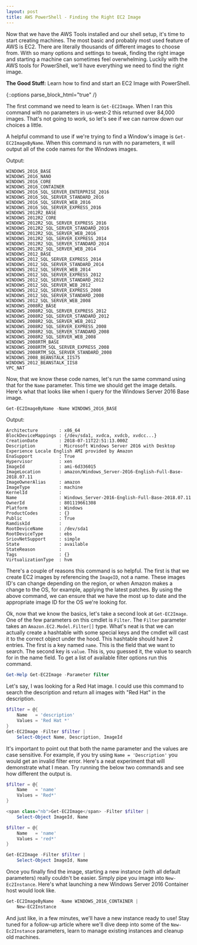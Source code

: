 ```yaml
---
layout: post
title: AWS PowerShell - Finding the Right EC2 Image
---
```


Now that we have the AWS Tools installed and our shell setup, it's time to start creating machines.
The most basic and probably most used feature of AWS is EC2.
There are literally thousands of different images to choose from.
With so many options and settings to tweak, finding the right image and starting a machine can sometimes feel overwhelming.
Luckily with the AWS tools for PowerShell, we'll have everything we need to find the right image.

**The Good Stuff:**
Learn how to find and start an EC2 Image with PowerShell.

<!-- more -->

{::options parse_block_html="true" /}

The first command we need to learn is ```Get-EC2Image```.
When I ran this command with no parameters in us-west-2 this returned over 84,000 images.
That's not going to work, so let's see if we can narrow down our choices a little.


A helpful command to use if we're trying to find a Window's image is ```Get-EC2ImageByName```.
When this command is run with no parameters, it will output all of the code names for the Windows images.

Output:

```
WINDOWS_2016_BASE
WINDOWS_2016_NANO
WINDOWS_2016_CORE
WINDOWS_2016_CONTAINER
WINDOWS_2016_SQL_SERVER_ENTERPRISE_2016
WINDOWS_2016_SQL_SERVER_STANDARD_2016
WINDOWS_2016_SQL_SERVER_WEB_2016
WINDOWS_2016_SQL_SERVER_EXPRESS_2016
WINDOWS_2012R2_BASE
WINDOWS_2012R2_CORE
WINDOWS_2012R2_SQL_SERVER_EXPRESS_2016
WINDOWS_2012R2_SQL_SERVER_STANDARD_2016
WINDOWS_2012R2_SQL_SERVER_WEB_2016
WINDOWS_2012R2_SQL_SERVER_EXPRESS_2014
WINDOWS_2012R2_SQL_SERVER_STANDARD_2014
WINDOWS_2012R2_SQL_SERVER_WEB_2014
WINDOWS_2012_BASE
WINDOWS_2012_SQL_SERVER_EXPRESS_2014
WINDOWS_2012_SQL_SERVER_STANDARD_2014
WINDOWS_2012_SQL_SERVER_WEB_2014
WINDOWS_2012_SQL_SERVER_EXPRESS_2012
WINDOWS_2012_SQL_SERVER_STANDARD_2012
WINDOWS_2012_SQL_SERVER_WEB_2012
WINDOWS_2012_SQL_SERVER_EXPRESS_2008
WINDOWS_2012_SQL_SERVER_STANDARD_2008
WINDOWS_2012_SQL_SERVER_WEB_2008
WINDOWS_2008R2_BASE
WINDOWS_2008R2_SQL_SERVER_EXPRESS_2012
WINDOWS_2008R2_SQL_SERVER_STANDARD_2012
WINDOWS_2008R2_SQL_SERVER_WEB_2012
WINDOWS_2008R2_SQL_SERVER_EXPRESS_2008
WINDOWS_2008R2_SQL_SERVER_STANDARD_2008
WINDOWS_2008R2_SQL_SERVER_WEB_2008
WINDOWS_2008RTM_BASE
WINDOWS_2008RTM_SQL_SERVER_EXPRESS_2008
WINDOWS_2008RTM_SQL_SERVER_STANDARD_2008
WINDOWS_2008_BEANSTALK_IIS75
WINDOWS_2012_BEANSTALK_IIS8
VPC_NAT
```

Now, that we know these code names, let's run the same command using that for the ```Name``` parameter.
This time we should get the image details.
Here's what that looks like when I query for the Windows Server 2016 Base image.

```powershell
Get-EC2ImageByName -Name WINDOWS_2016_BASE
```

Output:

```
Architecture        : x86_64
BlockDeviceMappings : {/dev/sda1, xvdca, xvdcb, xvdcc...}
CreationDate        : 2018-07-11T22:51:13.000Z
Description         : Microsoft Windows Server 2016 with Desktop Experience Locale English AMI provided by Amazon
EnaSupport          : True
Hypervisor          : xen
ImageId             : ami-6d336015
ImageLocation       : amazon/Windows_Server-2016-English-Full-Base-2018.07.11
ImageOwnerAlias     : amazon
ImageType           : machine
KernelId            :
Name                : Windows_Server-2016-English-Full-Base-2018.07.11
OwnerId             : 801119661308
Platform            : Windows
ProductCodes        : {}
Public              : True
RamdiskId           :
RootDeviceName      : /dev/sda1
RootDeviceType      : ebs
SriovNetSupport     : simple
State               : available
StateReason         :
Tags                : {}
VirtualizationType  : hvm
```

There's a couple of reasons this command is so helpful.
The first is that we create EC2 images by referencing the ```ImageID```, not a name.
These images ID's can change depending on the region, or when Amazon makes a change to the OS, for example, applying the latest patches.
By using the above command, we can ensure that we have the most up to date and the appropriate image ID for the OS we're looking for.

Ok, now that we know the basics, let's take a second look at ```Get-EC2Image```.
One of the few parameters on this cmdlet is ```Filter```.
The ```Filter``` parameter takes an ```Amazon.EC2.Model.Filter[]``` type.
What's neat is that we can actually create a hashtable with some special keys and the cmdlet will cast it to the correct object under the hood.
This hashtable should have 2 entries.
The first is a key named ```name```.
This is the field that we want to search.
The second key is ```value```.
This is, you guessed it, the value to search for in the name field.
To get a list of available filter options run this command.

```powershell
Get-Help Get-EC2Image -Parameter filter
```

Let's say, I was looking for a Red Hat image.
I could use this command to search the description and return all images with "Red Hat" in the description.

```powershell
$filter = @{
    Name   = 'description' 
    Values = 'Red Hat *'
}
Get-EC2Image -Filter $filter | 
    Select-Object Name, Description, ImageId
```

It's important to point out that both the name parameter and the values are case sensitive.
For example, if you try using ```Name = 'Description'``` you would get an invalid filter error.
Here's a neat experiment that will demonstrate what I mean.
Try running the below two commands and see how different the output is.

```powershell
$filter = @{
    Name   = 'name' 
    Values = 'Red*'
}

<span class="nb">Get-EC2Image</span> -Filter $filter | 
    Select-Object ImageId, Name
```

```powershell
$filter = @{
    Name   = 'name' 
    Values = 'red*'
}

Get-EC2Image -Filter $filter | 
    Select-Object ImageId, Name
```

Once you finally find the image, starting a new instance (with all default parameters) really couldn't be easier.
Simply pipe you image into ```New-Ec2Instance```.
Here's what launching a new Windows Server 2016 Container host would look like.

```powershell
Get-EC2ImageByName  -Name WINDOWS_2016_CONTAINER | 
    New-EC2Instance
```

And just like, in a few minutes, we'll have a new instance ready to use!
Stay tuned for a follow-up article where we'll dive deep into some of the ```New-Ec2Instance``` parameters, learn to manage existing instances and cleanup old machines.